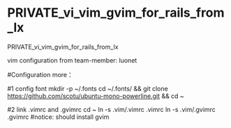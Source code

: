 PRIVATE_vi_vim_gvim_for_rails_from_lx
=====================================

PRIVATE_vi_vim_gvim_for_rails_from_lx

vim configuration from team-member: luonet

#Configuration more：

#1 config font
mkdir -p ~/.fonts
cd ~/.fonts/ && git clone https://github.com/scotu/ubuntu-mono-powerline.git && cd ~

#2 link .vimrc and .gvimrc
cd ~
ln -s .vim/.vimrc .vimrc
ln -s .vim/.gvimrc .gvimrc #notice: should install gvim




